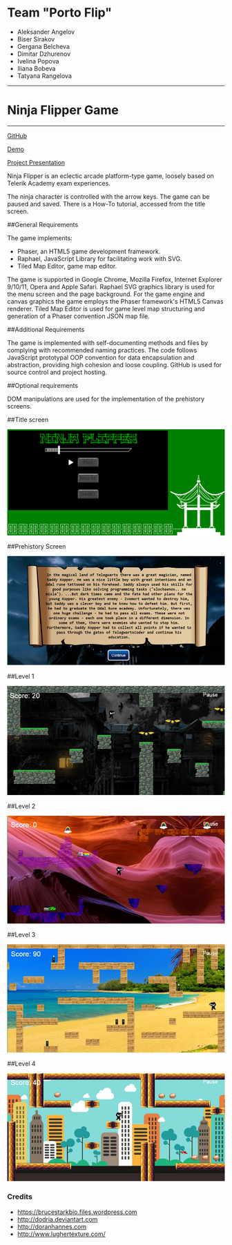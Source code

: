# Team "Porto Flip"

- Aleksander Angelov
- Biser Sirakov
- Gergana Belcheva
- Dimitar Dzhurenov
- Ivelina Popova
- Iliana Bobeva
- Tatyana Rangelova


*****************************************

# Ninja Flipper Game

*****************************************

[GitHub](https://github.com/DimitarSD/Teamwork-Porto-Flip)

[Demo](https://cdn.rawgit.com/DimitarSD/Teamwork-Porto-Flip/master/Game/index.html)

[Project Presentation](https://cdn.rawgit.com/DimitarSD/Teamwork-Porto-Flip/master/ninja%20flipper%20presentation.pptx)


Ninja Flipper is an eclectic arcade platform-type game, loosely based on Telerik Academy exam experiences. 

The ninja character is controlled with the arrow keys. The game can be paused and saved. There is a How-To tutorial, accessed from the title screen.

##General Requirements

The game implements:

  - Phaser, an HTML5 game development framework.
  - Raphael, JavaScript Library for facilitating work with SVG.
  - Tiled Map Editor, game map editor.

The game is supported in Google Chrome, Mozilla Firefox, Internet Explorer 9/10/11, Opera and Apple Safari. Raphael SVG graphics library is used for the menu screen and the page background. For the game engine and canvas graphics the game employs the Phaser framework's HTML5 Canvas renderer. Tiled Map Editor is used for game level map structuring and generation of a Phaser convention JSON map file. 

##Additional Requirements

The game is implemented with self-documenting methods and files by complying with recommended naming practices. The code follows JavaScript prototypal OOP convention for data encapsulation and abstraction, providing high cohesion and loose coupling.
GitHub is used for source control and project hosting.

##Optional requirements

DOM manipulations are used for the implementation of the prehistory screens.

##Title screen

![Title Screen](https://github.com/DimitarSD/Teamwork-Porto-Flip/blob/master/readme-images/title-screen.png)

##Prehistory Screen

![Prehistory screen](https://github.com/DimitarSD/Teamwork-Porto-Flip/blob/master/readme-images/prehistory-screen.jpg)

##Level 1

![Level 1](https://github.com/DimitarSD/Teamwork-Porto-Flip/blob/master/readme-images/level1.jpg)

##Level 2

![Level 2](https://github.com/DimitarSD/Teamwork-Porto-Flip/blob/master/readme-images/level2.jpg)

##Level 3

![Level 3](https://github.com/DimitarSD/Teamwork-Porto-Flip/blob/master/readme-images/level3.jpg)

##Level 4

![Level 4](https://github.com/DimitarSD/Teamwork-Porto-Flip/blob/master/readme-images/level4.jpg)


### Credits

* https://brucestarkbio.files.wordpress.com
*  http://dodria.deviantart.com
* http://doranhannes.com
* http://www.lughertexture.com/
